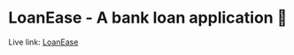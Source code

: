 # LoanEase - A bank loan application 🏦

Live link: <a href="https://mukulwith7bitgit.github.io/loan-ease/" target="_blank" rel="noopener noreferrer">LoanEase</a>

